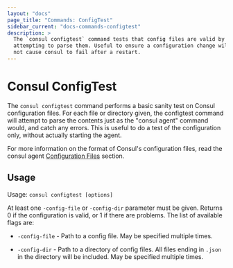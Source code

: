 ```yaml
---
layout: "docs"
page_title: "Commands: ConfigTest"
sidebar_current: "docs-commands-configtest"
description: >
  The `consul configtest` command tests that config files are valid by
  attempting to parse them. Useful to ensure a configuration change will
  not cause consul to fail after a restart.
---
```


# Consul ConfigTest

The `consul configtest` command performs a basic sanity test on Consul
configuration files. For each file or directory given, the configtest command
will attempt to parse the contents just as the "consul agent" command would,
and catch any errors. This is useful to do a test of the configuration only,
without actually starting the agent.

For more information on the format of Consul's configuration files, read the
consul agent [Configuration Files](/docs/agent/options.html#configuration_files)
section.

## Usage

Usage: `consul configtest [options]`

At least one `-config-file` or `-config-dir` parameter must be given. Returns 0
if the configuration is valid, or 1 if there are problems. The list of
available flags are:

* `-config-file` - Path to a config file. May be specified multiple times.

* `-config-dir` - Path to a directory of config files. All files ending in
  `.json` in the directory will be included. May be specified multiple times.

